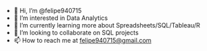 - 👋 Hi, I’m @felipe940715
- 👀 I’m interested in Data Analytics
- 🌱 I’m currently learning more about Spreadsheets/SQL/Tableau/R
- 💞️ I’m looking to collaborate on SQL projects
- 📫 How to reach me at felipe940715@gmail.com

<!---
felipe940715/felipe940715 is a ✨ special ✨ repository because its `README.md` (this file) appears on your GitHub profile.
You can click the Preview link to take a look at your changes.
--->
